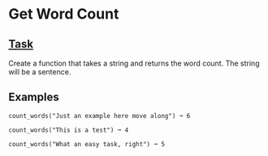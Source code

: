 # Get Word Count
## [Task](https://edabit.com/challenge/hBFo8jAu5E7824esW)
Create a function that takes a string and returns the word count. The string will be a sentence.

## Examples
`count_words("Just an example here move along") ➞ 6`

`count_words("This is a test") ➞ 4`

`count_words("What an easy task, right") ➞ 5`